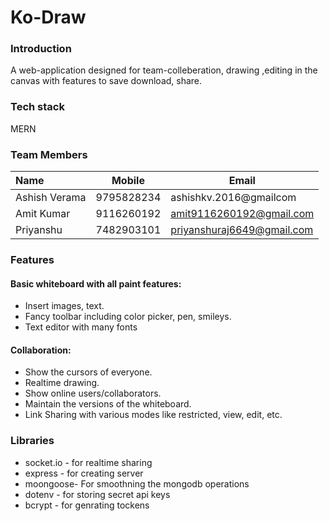 # Ko-Draw

### Introduction

A web-application designed for team-colleberation, drawing ,editing in the canvas with features to save download, share.

### Tech stack

MERN

### Team Members

| Name          | Mobile     | Email                      |
| :------------ | ---------- | -------------------------- |
| Ashish Verama | 9795828234 | ashishkv.2016@gmailcom     |
| Amit Kumar    | 9116260192 | amit9116260192@gmail.com   |
| Priyanshu     | 7482903101 | priyanshuraj6649@gmail.com |

### Features

#### Basic whiteboard with all paint features:

- Insert images, text.
- Fancy toolbar including color picker, pen, smileys.
- Text editor with many fonts

#### Collaboration:

- Show the cursors of everyone.
- Realtime drawing.
- Show online users/collaborators.
- Maintain the versions of the whiteboard.
- Link Sharing with various modes like restricted, view, edit, etc.

### Libraries

- socket.io - for realtime sharing
- express - for creating server
- moongoose- For smoothning the mongodb operations
- dotenv - for storing secret api keys
- bcrypt - for genrating tockens
